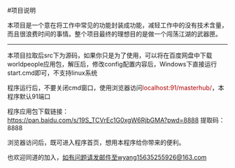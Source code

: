 #项目说明

本项目是一个意在将工作中常见的功能封装成功能，减轻工作中的没有技术含量，而且很浪费时间的事情。整个项目最终的理想目的是做一个闯荡江湖的武器匣。<br/>
<hr/>

本项目拉取后src下为源码，如果你只是为了使用，可以将在百度网盘中下载worldpeople应用包，解压后，修改config配置内容后，Windows下直接运行start.cmd即可，不支持linux系统<br/>

程序运行后，不要关闭cmd窗口，使用浏览器访问<font color="blun">localhost:91/masterhub/</font>，本程序默认91端口<br/>

程序应用包下载链接：https://pan.baidu.com/s/19S_TCVrEc1G0xgW6RjbGMA?pwd=8888 提取码：8888 <br/>

浏览器访问后，既可进入程序首页，想用本程序给你带来的便利。<br/>

也欢迎同道的加入，如有问题请发邮件至wyang15635255926@163.com <br/>